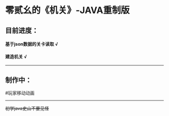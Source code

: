 # 零贰幺的《机关》-JAVA重制版



## 目前进度：

#### 基于json数据的关卡读取  √

#### 建造机关  √
***
## 制作中：

#玩家移动动画
***
~~初学java史山不要见怪~~

